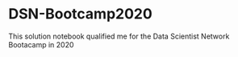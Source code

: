# DSN-Bootcamp2020
This solution notebook qualified me for the Data Scientist Network Bootacamp in 2020
